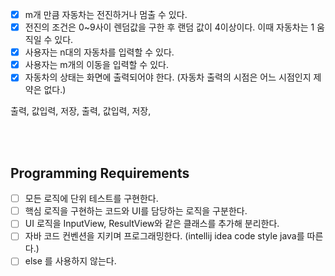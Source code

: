 - [x] m개 만큼 자동차는 전진하거나 멈출 수 있다.
- [x] 전진의 조건은 0~9사이 렌덤값을 구한 후 랜덤 값이 4이상이다. 이때 자동차는 1 움직일 수 있다.
- [x] 사용자는 n대의 자동차를 입력할 수 있다.
- [x] 사용자는 m개의 이동을 입력할 수 있다.
- [x] 자동차의 상태는 화면에 출력되어야 한다. (자동차 출력의 시점은 어느 시점인지 제약은 없다.)

출력, 값입력, 저장, 출력, 값입력, 저장,

<br><br>

## Programming Requirements

- [ ] 모든 로직에 단위 테스트를 구현한다.
- [ ] 핵심 로직을 구현하는 코드와 UI를 담당하는 로직을 구분한다.
- [ ] UI 로직을 InputView, ResultView와 같은 클래스를 추가해 분리한다.
- [ ] 자바 코드 컨벤션을 지키며 프로그래밍한다. (intellij idea code style java를 따른다.)
- [ ] else 를 사용하지 않는다.